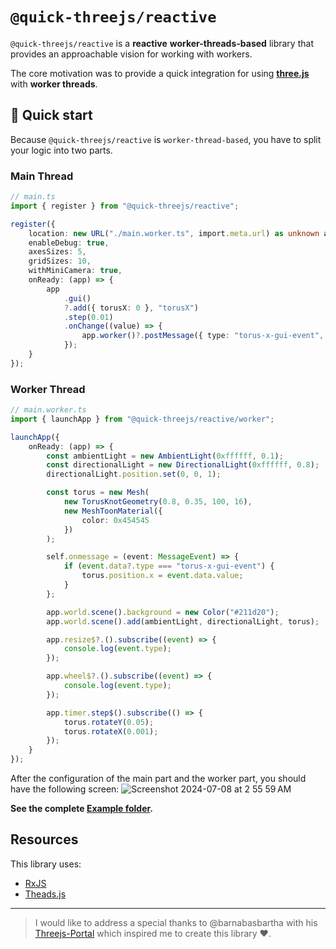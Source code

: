 # `@quick-threejs/reactive`

`@quick-threejs/reactive` is a **reactive** **worker-threads-based** library that provides an approachable vision for working with workers.

The core motivation was to provide a quick integration for using **[three.js](https://threejs.org/)** with **worker threads**.

## 🚀 Quick start

Because `@quick-threejs/reactive` is `worker-thread-based`, you have to split your logic into two parts.

### Main Thread

```typescript
// main.ts
import { register } from "@quick-threejs/reactive";

register({
	location: new URL("./main.worker.ts", import.meta.url) as unknown as string,
	enableDebug: true,
	axesSizes: 5,
	gridSizes: 10,
	withMiniCamera: true,
	onReady: (app) => {
		app
			.gui()
			?.add({ torusX: 0 }, "torusX")
			.step(0.01)
			.onChange((value) => {
				app.worker()?.postMessage({ type: "torus-x-gui-event", value });
			});
	}
});
```

### Worker Thread

```typescript
// main.worker.ts
import { launchApp } from "@quick-threejs/reactive/worker";

launchApp({
	onReady: (app) => {
		const ambientLight = new AmbientLight(0xffffff, 0.1);
		const directionalLight = new DirectionalLight(0xffffff, 0.8);
		directionalLight.position.set(0, 0, 1);

		const torus = new Mesh(
			new TorusKnotGeometry(0.8, 0.35, 100, 16),
			new MeshToonMaterial({
				color: 0x454545
			})
		);

		self.onmessage = (event: MessageEvent) => {
			if (event.data?.type === "torus-x-gui-event") {
				torus.position.x = event.data.value;
			}
		};

		app.world.scene().background = new Color("#211d20");
		app.world.scene().add(ambientLight, directionalLight, torus);

		app.resize$?.().subscribe((event) => {
			console.log(event.type);
		});

		app.wheel$?.().subscribe((event) => {
			console.log(event.type);
		});

		app.timer.step$().subscribe(() => {
			torus.rotateY(0.05);
			torus.rotateX(0.001);
		});
	}
});
```

After the configuration of the main part and the worker part, you should have the following screen:
![Screenshot 2024-07-08 at 2 55 59 AM](https://github.com/Neosoulink/quick-threejs/assets/44310540/ccf3f871-8ff9-45af-8fd3-bdff0ac98bfa)

**See the complete [Example folder](../../samples/with-reactive/).**

## Resources

This library uses:

- [RxJS](https://rxjs.dev/)
- [Theads.js](https://threads.js.org/)

---

> I would like to address a special thanks to @barnabasbartha with his [Threejs-Portal](https://github.com/barnabasbartha/Threejs-Portal) which inspired me to create this library ❤️.
